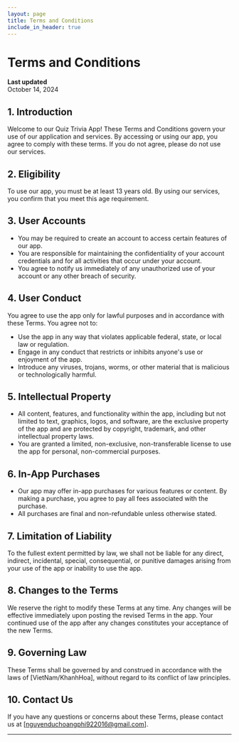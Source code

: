 ```yaml
---
layout: page
title: Terms and Conditions
include_in_header: true
---
```


# Terms and Conditions

**Last updated**  
October 14, 2024

## 1. Introduction

Welcome to our Quiz Trivia App! These Terms and Conditions govern your use of our application and services. By accessing or using our app, you agree to comply with these terms. If you do not agree, please do not use our services.

## 2. Eligibility

To use our app, you must be at least 13 years old. By using our services, you confirm that you meet this age requirement.

## 3. User Accounts

- You may be required to create an account to access certain features of our app.
- You are responsible for maintaining the confidentiality of your account credentials and for all activities that occur under your account.
- You agree to notify us immediately of any unauthorized use of your account or any other breach of security.

## 4. User Conduct

You agree to use the app only for lawful purposes and in accordance with these Terms. You agree not to:

- Use the app in any way that violates applicable federal, state, or local law or regulation.
- Engage in any conduct that restricts or inhibits anyone's use or enjoyment of the app.
- Introduce any viruses, trojans, worms, or other material that is malicious or technologically harmful.

## 5. Intellectual Property

- All content, features, and functionality within the app, including but not limited to text, graphics, logos, and software, are the exclusive property of the app and are protected by copyright, trademark, and other intellectual property laws.
- You are granted a limited, non-exclusive, non-transferable license to use the app for personal, non-commercial purposes.

## 6. In-App Purchases

- Our app may offer in-app purchases for various features or content. By making a purchase, you agree to pay all fees associated with the purchase.
- All purchases are final and non-refundable unless otherwise stated.

## 7. Limitation of Liability

To the fullest extent permitted by law, we shall not be liable for any direct, indirect, incidental, special, consequential, or punitive damages arising from your use of the app or inability to use the app.

## 8. Changes to the Terms

We reserve the right to modify these Terms at any time. Any changes will be effective immediately upon posting the revised Terms in the app. Your continued use of the app after any changes constitutes your acceptance of the new Terms.

## 9. Governing Law

These Terms shall be governed by and construed in accordance with the laws of [VietNam/KhanhHoa], without regard to its conflict of law principles.

## 10. Contact Us

If you have any questions or concerns about these Terms, please contact us at [nguyenduchoangphi922016@gmail.com].

---
